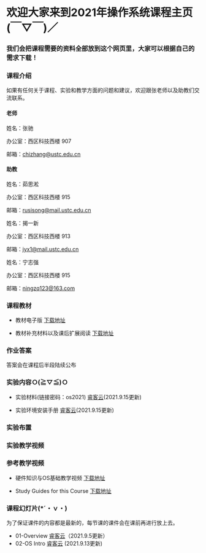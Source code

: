 #      欢迎大家来到2021年操作系统课程主页(￣▽￣)／
###    我们会把课程需要的资料全部放到这个网页里，大家可以根据自己的需求下载！

### 课程介绍

如果有任何关于课程、实验和教学方面的问题和建议，欢迎跟张老师以及助教们交流联系。

#### 老师
姓名：张驰 

办公室：西区科技西楼 907

邮箱：chizhang@ustc.edu.cn

#### 助教
姓名：茹思淞

办公室：西区科技西楼 915

邮箱：rusisong@mail.ustc.edu.cn

姓名：揭一新

办公室：西区科技西楼 913

邮箱：jyx1@mail.ustc.edu.cn

姓名：宁志强

办公室：西区科技西楼 915

邮箱：ningzq123@163.com


### 课程教材

* 教材电子版 [下载地址](https://rec.ustc.edu.cn/share/d6b026f0-0c68-11ec-883a-55deff5397ae)

* 教材补充材料以及课后扩展阅读 [下载地址](https://rec.ustc.edu.cn/share/f763c7d0-0c68-11ec-a97a-f147daafdb12)


### 作业答案

答案会在课程后半段陆续公布

### 实验内容Ｏ(≧▽≦)Ｏ

<!--* 虚拟机安装工具下载 [虚拟机](https://rec.ustc.edu.cn/share/1ed4cfc0-0c69-11ec-a8dd-31ada27927eb)-->

<!--* 实验参考书下载 [实验参考书](https://rec.ustc.edu.cn/share/4dd59d50-0c69-11ec-86b7-518a1cf756f7) -->

<!--* 某14级大佬的实验报告示例（瑟瑟发抖) [链接](https://rec.ustc.edu.cn/share/6c99d440-0c69-11ec-b309-c78b7d2f4587) -->

* 实验材料(链接密码：os2021) [睿客云](https://rec.ustc.edu.cn/share/9addde00-1621-11ec-8a40-7f563411bcb9)(2021.9.15更新)

* 实验环境安装手册 [睿客云](https://rec.ustc.edu.cn/share/e7675a40-1625-11ec-bdd8-7f2a85493b09)(2021.9.15更新)


### 实验布置


### 实验教学视频




### 参考教学视频

* 硬件知识与OS基础教学视频 [下载地址](https://rec.ustc.edu.cn/share/8b630790-0c69-11ec-8846-c7a5f74cff06)

* Study Guides for this Course [下载地址](https://rec.ustc.edu.cn/share/eadd9c40-0c6a-11ec-abad-81c5f48e2180)




### 课程幻灯片(*´・ｖ・)

为了保证课件的内容都是最新的，每节课的课件会在课前再进行放上去。

* 01-Overview [睿客云](https://rec.ustc.edu.cn/share/95884dc0-0e3a-11ec-81f1-2f79bd3d8718)（2021.9.5更新）
* 02-OS Intro [睿客云](https://rec.ustc.edu.cn/share/fefb0470-13e5-11ec-a5e4-334921d771ed) (2021.9.13更新)

